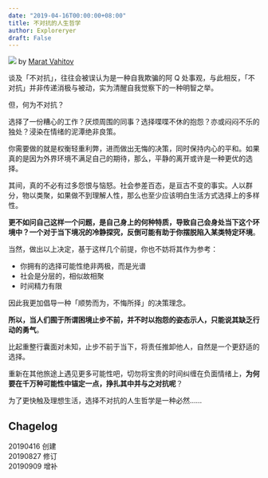 ```yaml
---
date: "2019-04-16T00:00:00+08:00"
title: 不对抗的人生哲学
author: Exploreryer
draft: False
---
```


![](https://raw.githubusercontent.com/onlinepic/Image-hosting-service/master/img/Relaxation.png)
by [Marat Vahitov](https://dribbble.com/Marat_Vahitov)

谈及「不对抗」，往往会被误认为是一种自我欺骗的阿 Q 处事观，与此相反，「不对抗」并非传递消极与被动，实为清醒自我觉察下的一种明智之举。

但，何为不对抗？

选择了一份糟心的工作？厌烦周围的同事？选择喋喋不休的抱怨？亦或闷闷不乐的独处？浸染在情绪的泥潭绝非良策。

你需要做的就是权衡轻重利弊，进而做出无悔的决策，同时保持内心的平和。如果真的是因为外界环境不满足自己的期待，那么，平静的离开或许是一种更优的选择。

其间，真的不必有过多怨恨与恼怒。社会参差百态，是亘古不变的事实。人以群分，物以类聚，如果做不到理解人性，那么也至少应该明白生活方式选择上的多样性。

**更不如问自己这样一个问题，是自己身上的何种特质，导致自己会身处当下这个环境中？一个对于当下境况的冷静探究，反倒可能有助于你摆脱陷入某类特定环境**。

当然，做出以上决定，基于这样几个前提，你也不妨将其作为参考：

- 你拥有的选择可能性绝非两极，而是光谱
- 社会是分层的，相似故相聚
- 时间精力有限

因此我更加倡导一种「顺势而为，不悔所择」的决策理念。

**所以，当人们囿于所谓困境止步不前，并不时以抱怨的姿态示人，只能说其缺乏行动的勇气**。

比起重整行囊面对未知，止步不前于当下，将责任推卸他人，自然是一个更舒适的选择。

重新在其他旅途上遇见更多可能性吧，切勿将宝贵的时间纠缠在负面情绪上，**为何要在千万种可能性中锚定一点，挣扎其中并与之对抗呢**？

为了更快触及理想生活，选择不对抗的人生哲学是一种必然……

## Chagelog

20190416 创建  
20190827 修订  
20190909 增补
